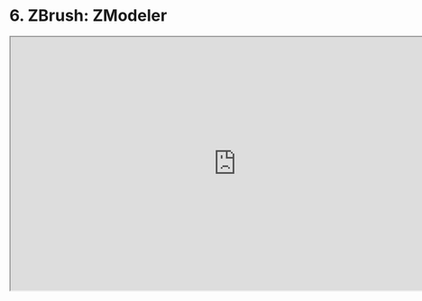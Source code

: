 # 6. ZBrush: ZModeler

<p><iframe src="https://www.youtube.com/embed/Ez3vgHTnG2Y?rel=0" width="800" height="450" allowfullscreen="allowfullscreen" allow="accelerometer; autoplay; clipboard-write; encrypted-media; gyroscope; picture-in-picture"></iframe></p>